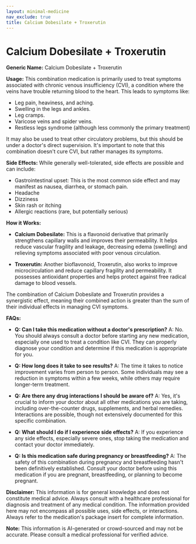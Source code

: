 ```yaml
---
layout: minimal-medicine
nav_exclude: true
title: Calcium Dobesilate + Troxerutin
---
```


# Calcium Dobesilate + Troxerutin

**Generic Name:** Calcium Dobesilate + Troxerutin

**Usage:** This combination medication is primarily used to treat symptoms associated with chronic venous insufficiency (CVI), a condition where the veins have trouble returning blood to the heart.  This leads to symptoms like:

* Leg pain, heaviness, and aching.
* Swelling in the legs and ankles.
* Leg cramps.
* Varicose veins and spider veins.
* Restless legs syndrome (although less commonly the primary treatment)

It may also be used to treat other circulatory problems, but this should be under a doctor's direct supervision.  It's important to note that this combination doesn't cure CVI, but rather manages its symptoms.

**Side Effects:**  While generally well-tolerated, side effects are possible and can include:

* Gastrointestinal upset:  This is the most common side effect and may manifest as nausea, diarrhea, or stomach pain.
* Headache
* Dizziness
* Skin rash or itching
* Allergic reactions (rare, but potentially serious)


**How it Works:**

* **Calcium Dobesilate:** This is a flavonoid derivative that primarily strengthens capillary walls and improves their permeability. It helps reduce vascular fragility and leakage, decreasing edema (swelling) and relieving symptoms associated with poor venous circulation.

* **Troxerutin:**  Another bioflavonoid, Troxerutin, also works to improve microcirculation and reduce capillary fragility and permeability. It possesses antioxidant properties and helps protect against free radical damage to blood vessels.

The combination of Calcium Dobesilate and Troxerutin provides a synergistic effect, meaning their combined action is greater than the sum of their individual effects in managing CVI symptoms.

**FAQs:**

* **Q: Can I take this medication without a doctor's prescription?**  A: No.  You should always consult a doctor before starting any new medication, especially one used to treat a condition like CVI. They can properly diagnose your condition and determine if this medication is appropriate for you.

* **Q: How long does it take to see results?** A: The time it takes to notice improvement varies from person to person.  Some individuals may see a reduction in symptoms within a few weeks, while others may require longer-term treatment.

* **Q: Are there any drug interactions I should be aware of?** A: Yes, it's crucial to inform your doctor about all other medications you are taking, including over-the-counter drugs, supplements, and herbal remedies.  Interactions are possible, though not extensively documented for this specific combination.

* **Q: What should I do if I experience side effects?** A: If you experience any side effects, especially severe ones, stop taking the medication and contact your doctor immediately.

* **Q: Is this medication safe during pregnancy or breastfeeding?** A:  The safety of this combination during pregnancy and breastfeeding hasn't been definitively established.  Consult your doctor before using this medication if you are pregnant, breastfeeding, or planning to become pregnant.

**Disclaimer:** This information is for general knowledge and does not constitute medical advice. Always consult with a healthcare professional for diagnosis and treatment of any medical condition.  The information provided here may not encompass all possible uses, side effects, or interactions.  Always refer to the medication's package insert for complete information.


**Note:** This information is AI-generated or crowd-sourced and may not be accurate. Please consult a medical professional for verified advice.